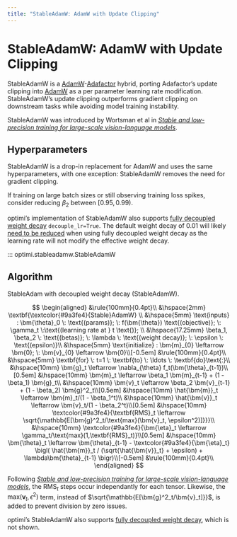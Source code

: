 ```yaml
---
title: "StableAdamW: AdamW with Update Clipping"
---
```


# StableAdamW: AdamW with Update Clipping

StableAdamW is a [AdamW](https://openreview.net/forum?id=Bkg6RiCqY7)-[Adafactor](https://proceedings.mlr.press/v80/shazeer18a.html) hybrid, porting Adafactor’s update clipping into [AdamW](adamw.md) as a per parameter learning rate modification. StableAdamW’s update clipping outperforms gradient clipping on downstream tasks while avoiding model training instability.

StableAdamW was introduced by Wortsman et al in *[Stable and low-precision training for large-scale vision-language models](https://arxiv.org/abs/2304.13013)*.

## Hyperparameters

StableAdamW is a drop-in replacement for AdamW and uses the same hyperparameters, with one exception: StableAdamW removes the need for gradient clipping.

If training on large batch sizes or still observing training loss spikes, consider reducing $\beta_2$ between $[0.95, 0.99)$.

optimi’s implementation of StableAdamW also supports [fully decoupled weight decay](../fully_decoupled_weight_decay.md) `decouple_lr=True`. The default weight decay of 0.01 will likely [need to be reduced](../fully_decoupled_weight_decay.md#hyperparameters) when using fully decoupled weight decay as the learning rate will not modify the effective weight decay.

::: optimi.stableadamw.StableAdamW

## Algorithm

StableAdam with decoupled weight decay (StableAdamW).

$$
\begin{aligned}
    &\rule{100mm}{0.4pt}\\
    &\hspace{2mm} \textbf{\textcolor{#9a3fe4}{Stable}AdamW} \\
    &\hspace{5mm} \text{inputs} : \bm{\theta}_0 \: \text{(params)}; \: f(\bm{\theta}) \text{(objective)}; \: \gamma_t \:\text{(learning rate at } t \text{)}; \\
    &\hspace{17.25mm} \beta_1, \beta_2 \: \text{(betas)}; \: \lambda \: \text{(weight decay)}; \: \epsilon \: \text{(epsilon)}\\
    &\hspace{5mm} \text{initialize} : \bm{m}_{0} \leftarrow \bm{0}; \: \bm{v}_{0} \leftarrow \bm{0}\\[-0.5em]
    &\rule{100mm}{0.4pt}\\
    &\hspace{5mm} \textbf{for} \: t=1 \: \textbf{to} \: \ldots \: \textbf{do}\text{:}\\
        &\hspace{10mm} \bm{g}_t \leftarrow \nabla_{\theta} f_t(\bm{\theta}_{t-1})\\[0.5em]
        &\hspace{10mm} \bm{m}_t \leftarrow \beta_1 \bm{m}_{t-1} + (1 - \beta_1) \bm{g}_t\\
        &\hspace{10mm} \bm{v}_t \leftarrow \beta_2 \bm{v}_{t-1} + (1 - \beta_2) \bm{g}^2_t\\[0.5em]
        &\hspace{10mm} \hat{\bm{m}}_t \leftarrow \bm{m}_t/(1 - \beta_1^t)\\
        &\hspace{10mm} \hat{\bm{v}}_t \leftarrow \bm{v}_t/(1 - \beta_2^t)\\[0.5em]
        &\hspace{10mm} \textcolor{#9a3fe4}{\textbf{RMS}_t \leftarrow  \sqrt{\mathbb{E[\bm{g}^2_t/\text{max}(\bm{v}_t, \epsilon^2)]}}}\\
        &\hspace{10mm} \textcolor{#9a3fe4}{\bm{\eta}_t \leftarrow  \gamma_t/\text{max}(1,\textbf{RMS}_t)}\\[0.5em]
        &\hspace{10mm} \bm{\theta}_t \leftarrow \bm{\theta}_{t-1} - \textcolor{#9a3fe4}{\bm{\eta}_t} \bigl( \hat{\bm{m}}_t / (\sqrt{\hat{\bm{v}}_t} + \epsilon) + \lambda\bm{\theta}_{t-1} \bigr)\\[-0.5em]
    &\rule{100mm}{0.4pt}\\
\end{aligned}
$$

Following *[Stable and low-precision training for large-scale vision-language models](https://arxiv.org/abs/2304.13013)*, the $\text{RMS}_t$ steps occur independantly for each tensor. Likewise, the $\text{max}(\bm{v}_t, \epsilon^2)$ term, instead of $\sqrt{\mathbb{E[\bm{g}^2_t/\bm{v}_t]}}$, is added to prevent division by zero issues.

optimi’s StableAdamW also supports [fully decoupled weight decay](../fully_decoupled_weight_decay.md#algorithm), which is not shown.